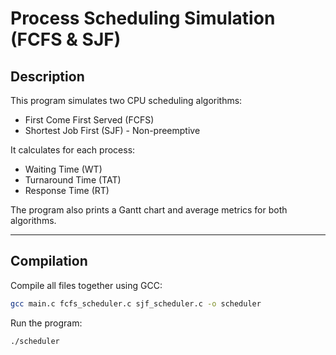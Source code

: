 # Process Scheduling Simulation (FCFS & SJF)

## Description
This program simulates two CPU scheduling algorithms:
- First Come First Served (FCFS)
- Shortest Job First (SJF) - Non-preemptive

It calculates for each process:
- Waiting Time (WT)
- Turnaround Time (TAT)
- Response Time (RT)

The program also prints a Gantt chart and average metrics for both algorithms.

---

## Compilation

Compile all files together using GCC:

```bash
gcc main.c fcfs_scheduler.c sjf_scheduler.c -o scheduler
```

Run the program:

```bash
./scheduler
```
